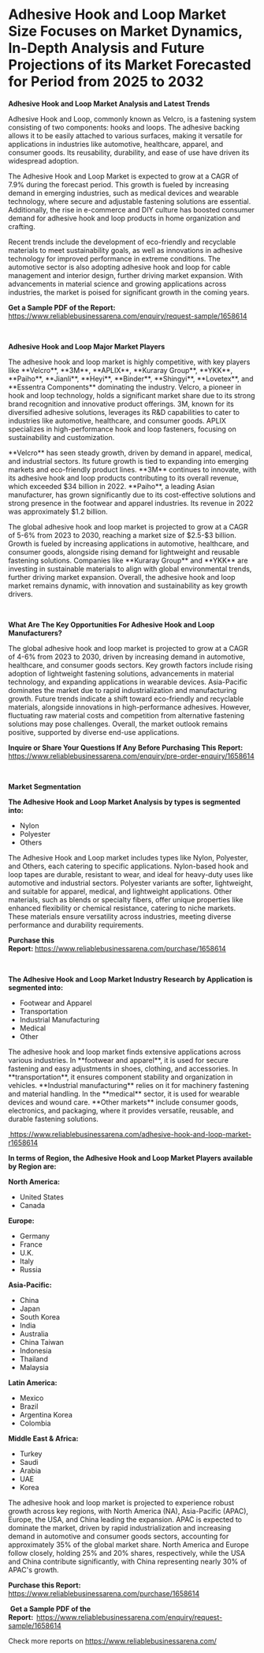 <p><h1>Adhesive Hook and Loop Market Size Focuses on Market Dynamics, In-Depth Analysis and Future Projections of its Market Forecasted for Period from 2025 to 2032</h1></p><p><strong>Adhesive Hook and Loop Market Analysis and Latest Trends</strong></p>
<p><p>Adhesive Hook and Loop, commonly known as Velcro, is a fastening system consisting of two components: hooks and loops. The adhesive backing allows it to be easily attached to various surfaces, making it versatile for applications in industries like automotive, healthcare, apparel, and consumer goods. Its reusability, durability, and ease of use have driven its widespread adoption.</p><p>The Adhesive Hook and Loop Market is expected to grow at a CAGR of 7.9% during the forecast period. This growth is fueled by increasing demand in emerging industries, such as medical devices and wearable technology, where secure and adjustable fastening solutions are essential. Additionally, the rise in e-commerce and DIY culture has boosted consumer demand for adhesive hook and loop products in home organization and crafting.</p><p>Recent trends include the development of eco-friendly and recyclable materials to meet sustainability goals, as well as innovations in adhesive technology for improved performance in extreme conditions. The automotive sector is also adopting adhesive hook and loop for cable management and interior design, further driving market expansion. With advancements in material science and growing applications across industries, the market is poised for significant growth in the coming years.</p></p>
<p><strong>Get a Sample PDF of the Report:&nbsp;</strong> <a href="https://www.reliablebusinessarena.com/enquiry/request-sample/1658614?utm_campaign=1909&utm_medium=2&utm_source=Github&utm_content=ia&utm_term=26012025&utm_id=adhesive-hook-and-loop">https://www.reliablebusinessarena.com/enquiry/request-sample/1658614</a></p>
<p>&nbsp;</p>
<p><strong>Adhesive Hook and Loop Major Market Players</strong></p>
<p><p>The adhesive hook and loop market is highly competitive, with key players like **Velcro**, **3M**, **APLIX**, **Kuraray Group**, **YKK**, **Paiho**, **Jianli**, **Heyi**, **Binder**, **Shingyi**, **Lovetex**, and **Essentra Components** dominating the industry. Velcro, a pioneer in hook and loop technology, holds a significant market share due to its strong brand recognition and innovative product offerings. 3M, known for its diversified adhesive solutions, leverages its R&D capabilities to cater to industries like automotive, healthcare, and consumer goods. APLIX specializes in high-performance hook and loop fasteners, focusing on sustainability and customization.</p><p>**Velcro** has seen steady growth, driven by demand in apparel, medical, and industrial sectors. Its future growth is tied to expanding into emerging markets and eco-friendly product lines. **3M** continues to innovate, with its adhesive hook and loop products contributing to its overall revenue, which exceeded $34 billion in 2022. **Paiho**, a leading Asian manufacturer, has grown significantly due to its cost-effective solutions and strong presence in the footwear and apparel industries. Its revenue in 2022 was approximately $1.2 billion.</p><p>The global adhesive hook and loop market is projected to grow at a CAGR of 5-6% from 2023 to 2030, reaching a market size of $2.5-$3 billion. Growth is fueled by increasing applications in automotive, healthcare, and consumer goods, alongside rising demand for lightweight and reusable fastening solutions. Companies like **Kuraray Group** and **YKK** are investing in sustainable materials to align with global environmental trends, further driving market expansion. Overall, the adhesive hook and loop market remains dynamic, with innovation and sustainability as key growth drivers.</p></p>
<p>&nbsp;</p>
<p><strong>What Are The Key Opportunities For Adhesive Hook and Loop Manufacturers?</strong></p>
<p><p>The global adhesive hook and loop market is projected to grow at a CAGR of 4-6% from 2023 to 2030, driven by increasing demand in automotive, healthcare, and consumer goods sectors. Key growth factors include rising adoption of lightweight fastening solutions, advancements in material technology, and expanding applications in wearable devices. Asia-Pacific dominates the market due to rapid industrialization and manufacturing growth. Future trends indicate a shift toward eco-friendly and recyclable materials, alongside innovations in high-performance adhesives. However, fluctuating raw material costs and competition from alternative fastening solutions may pose challenges. Overall, the market outlook remains positive, supported by diverse end-use applications.</p></p>
<p><strong>Inquire or Share Your Questions If Any Before Purchasing This Report:</strong> <a href="https://www.reliablebusinessarena.com/enquiry/pre-order-enquiry/1658614?utm_campaign=1909&utm_medium=2&utm_source=Github&utm_content=ia&utm_term=26012025&utm_id=adhesive-hook-and-loop">https://www.reliablebusinessarena.com/enquiry/pre-order-enquiry/1658614</a></p>
<p>&nbsp;</p>
<p><strong>Market Segmentation</strong></p>
<p><strong>The Adhesive Hook and Loop Market Analysis by types is segmented into:</strong></p>
<p><ul><li>Nylon</li><li>Polyester</li><li>Others</li></ul></p>
<p><p>The Adhesive Hook and Loop market includes types like Nylon, Polyester, and Others, each catering to specific applications. Nylon-based hook and loop tapes are durable, resistant to wear, and ideal for heavy-duty uses like automotive and industrial sectors. Polyester variants are softer, lightweight, and suitable for apparel, medical, and lightweight applications. Other materials, such as blends or specialty fibers, offer unique properties like enhanced flexibility or chemical resistance, catering to niche markets. These materials ensure versatility across industries, meeting diverse performance and durability requirements.</p></p>
<p><strong>Purchase this Report:&nbsp;</strong><a href="https://www.reliablebusinessarena.com/purchase/1658614?utm_campaign=1909&utm_medium=2&utm_source=Github&utm_content=ia&utm_term=26012025&utm_id=adhesive-hook-and-loop">https://www.reliablebusinessarena.com/purchase/1658614</a></p>
<p>&nbsp;</p>
<p><strong>The Adhesive Hook and Loop Market Industry Research by Application is segmented into:</strong></p>
<p><ul><li>Footwear and Apparel</li><li>Transportation</li><li>Industrial Manufacturing</li><li>Medical</li><li>Other</li></ul></p>
<p><p>The adhesive hook and loop market finds extensive applications across various industries. In **footwear and apparel**, it is used for secure fastening and easy adjustments in shoes, clothing, and accessories. In **transportation**, it ensures component stability and organization in vehicles. **Industrial manufacturing** relies on it for machinery fastening and material handling. In the **medical** sector, it is used for wearable devices and wound care. **Other markets** include consumer goods, electronics, and packaging, where it provides versatile, reusable, and durable fastening solutions.</p></p>
<p><a href="https://www.reliablebusinessarena.com/adhesive-hook-and-loop-market-r1658614?utm_campaign=1909&utm_medium=2&utm_source=Github&utm_content=ia&utm_term=26012025&utm_id=adhesive-hook-and-loop">&nbsp;https://www.reliablebusinessarena.com/adhesive-hook-and-loop-market-r1658614</a></p>
<p><strong>In terms of Region, the Adhesive Hook and Loop Market Players available by Region are:</strong></p>
<p>
    <p> <strong> North America: </strong>
        <ul>
            <li>United States</li>
            <li>Canada</li>
        </ul>
        </p> 
    <p> <strong> Europe: </strong>
        <ul>
            <li>Germany</li>
            <li>France</li>
            <li>U.K.</li>
            <li>Italy</li>
            <li>Russia</li>
        </ul>
        </p> 
    <p> <strong> Asia-Pacific: </strong>
        <ul>
            <li>China</li>
            <li>Japan</li>
            <li>South Korea</li>
            <li>India</li>
            <li>Australia</li>
            <li>China Taiwan</li>
            <li>Indonesia</li>
            <li>Thailand</li>
            <li>Malaysia</li>
        </ul>
        </p> 
    <p> <strong> Latin America: </strong>
        <ul>
            <li>Mexico</li>
            <li>Brazil</li>
            <li>Argentina Korea</li>
            <li>Colombia</li>
        </ul>
        </p> 
    <p> <strong> Middle East & Africa: </strong>
        <ul>
            <li>Turkey</li>
            <li>Saudi</li>
            <li>Arabia</li>
            <li>UAE</li>
            <li>Korea</li>
        </ul>
    </p>
    </p>
<p><p>The adhesive hook and loop market is projected to experience robust growth across key regions, with North America (NA), Asia-Pacific (APAC), Europe, the USA, and China leading the expansion. APAC is expected to dominate the market, driven by rapid industrialization and increasing demand in automotive and consumer goods sectors, accounting for approximately 35% of the global market share. North America and Europe follow closely, holding 25% and 20% shares, respectively, while the USA and China contribute significantly, with China representing nearly 30% of APAC's growth.</p></p>
<p><strong>Purchase this Report: </strong><a href="https://www.reliablebusinessarena.com/purchase/1658614?utm_campaign=1909&utm_medium=2&utm_source=Github&utm_content=ia&utm_term=26012025&utm_id=adhesive-hook-and-loop">https://www.reliablebusinessarena.com/purchase/1658614</a></p>
<p>&nbsp;<strong>Get a Sample PDF of the Report:&nbsp;&nbsp;</strong><a href="https://www.reliablebusinessarena.com/enquiry/request-sample/1658614?utm_campaign=1909&utm_medium=2&utm_source=Github&utm_content=ia&utm_term=26012025&utm_id=adhesive-hook-and-loop">https://www.reliablebusinessarena.com/enquiry/request-sample/1658614</a></p>
<p><strong></strong></p>
<p>Check more reports on <a href="https://www.reliablebusinessarena.com/?utm_campaign=1909&utm_medium=2&utm_source=Github&utm_content=ia&utm_term=26012025&utm_id=adhesive-hook-and-loop">https://www.reliablebusinessarena.com/</a></p>